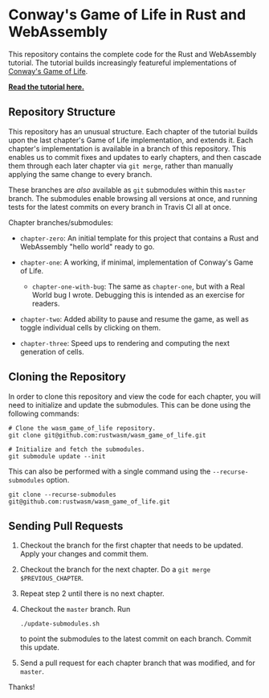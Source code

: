# Conway's Game of Life in Rust and WebAssembly

This repository contains the complete code for the Rust and WebAssembly
tutorial. The tutorial builds increasingly featureful implementations of
[Conway's Game of Life][game-of-life].

**[Read the tutorial here.][tutorial]**

[game-of-life]: https://en.wikipedia.org/wiki/Conway%27s_Game_of_Life
[tutorial]: https://rustwasm.github.io/book/game-of-life/introduction.html

## Repository Structure

This repository has an unusual structure. Each chapter of the tutorial builds
upon the last chapter's Game of Life implementation, and extends it. Each
chapter's implementation is available in a branch of this repository. This
enables us to commit fixes and updates to early chapters, and then cascade them
through each later chapter via `git merge`, rather than manually applying the
same change to every branch.

These branches are *also* available as `git` submodules within this `master`
branch. The submodules enable browsing all versions at once, and running tests
for the latest commits on every branch in Travis CI all at once.

Chapter branches/submodules:

* `chapter-zero`: An initial template for this project that contains a Rust and
  WebAssembly "hello world" ready to go.

* `chapter-one`: A working, if minimal, implementation of Conway's Game of Life.

  * `chapter-one-with-bug`: The same as `chapter-one`, but with a Real World bug I
    wrote. Debugging this is intended as an exercise for readers.

* `chapter-two`: Added ability to pause and resume the game, as well as toggle
  individual cells by clicking on them.

* `chapter-three`: Speed ups to rendering and computing the next generation of
  cells.

## Cloning the Repository

In order to clone this repository and view the code for each chapter, you will
need to initialize and update the submodules. This can be done using the
following commands:

```
# Clone the wasm_game_of_life repository.
git clone git@github.com:rustwasm/wasm_game_of_life.git

# Initialize and fetch the submodules.
git submodule update --init
```

This can also be performed with a single command using the
`--recurse-submodules` option.

```
git clone --recurse-submodules git@github.com:rustwasm/wasm_game_of_life.git
```

## Sending Pull Requests

1. Checkout the branch for the first chapter that needs to be updated. Apply
   your changes and commit them.

2. Checkout the branch for the next chapter. Do a `git merge $PREVIOUS_CHAPTER`.

3. Repeat step 2 until there is no next chapter.

4. Checkout the `master` branch. Run

   ```
   ./update-submodules.sh
   ```

   to point the submodules to the latest commit on each branch. Commit this
   update.

5. Send a pull request for each chapter branch that was modified, and for
   `master`.

Thanks!
